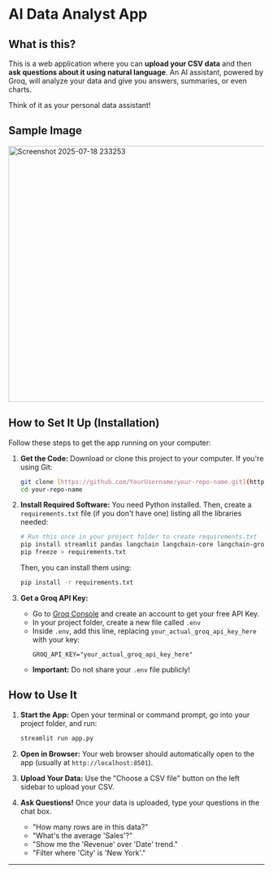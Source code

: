 # AI Data Analyst App

## What is this?

This is a web application where you can **upload your CSV data** and then **ask questions about it using natural language**. An AI assistant, powered by Groq, will analyze your data and give you answers, summaries, or even charts.

Think of it as your personal data assistant!

## Sample Image

<img width="960" height="504" alt="Screenshot 2025-07-18 233253" src="https://github.com/user-attachments/assets/6bbdeb39-fdef-4647-8dbd-55913f9b7f5a" />


## How to Set It Up (Installation)

Follow these steps to get the app running on your computer:

1.  **Get the Code:**
    Download or clone this project to your computer. If you're using Git:
    ```bash
    git clone [https://github.com/YourUsername/your-repo-name.git](https://github.com/YourUsername/your-repo-name.git) # Replace with your actual repo URL
    cd your-repo-name
    ```

2.  **Install Required Software:**
    You need Python installed. Then, create a `requirements.txt` file (if you don't have one) listing all the libraries needed:
    ```bash
    # Run this once in your project folder to create requirements.txt
    pip install streamlit pandas langchain langchain-core langchain-groq matplotlib python-dotenv pydantic
    pip freeze > requirements.txt
    ```
    Then, you can install them using:
    ```bash
    pip install -r requirements.txt
    ```

3.  **Get a Groq API Key:**
    * Go to [Groq Console](https://console.groq.com/keys) and create an account to get your free API Key.
    * In your project folder, create a new file called `.env`
    * Inside `.env`, add this line, replacing `your_actual_groq_api_key_here` with your key:
        ```
        GROQ_API_KEY="your_actual_groq_api_key_here"
        ```
    * **Important:** Do not share your `.env` file publicly!

## How to Use It

1.  **Start the App:**
    Open your terminal or command prompt, go into your project folder, and run:
    ```bash
    streamlit run app.py
    ```

2.  **Open in Browser:**
    Your web browser should automatically open to the app (usually at `http://localhost:8501`).

3.  **Upload Your Data:**
    Use the "Choose a CSV file" button on the left sidebar to upload your CSV.

4.  **Ask Questions!**
    Once your data is uploaded, type your questions in the chat box.
    * "How many rows are in this data?"
    * "What's the average 'Sales'?"
    * "Show me the 'Revenue' over 'Date' trend."
    * "Filter where 'City' is 'New York'."

---
